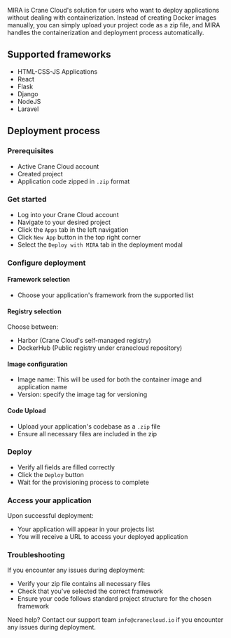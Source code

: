MIRA is Crane Cloud's solution for users who want to deploy applications without dealing with containerization. Instead of creating Docker images manually, you can simply upload your project code as a zip file, and MIRA handles the containerization and deployment process automatically.

## Supported frameworks

- HTML-CSS-JS Applications
- React
- Flask
- Django
- NodeJS
- Laravel

## Deployment process

### Prerequisites

- Active Crane Cloud account
- Created project
- Application code zipped in `.zip` format

### Get started

- Log into your Crane Cloud account
- Navigate to your desired project
- Click the `Apps` tab in the left navigation
- Click `New App` button in the top right corner
- Select the `Deploy with MIRA` tab in the deployment modal

### Configure deployment

#### Framework selection

- Choose your application's framework from the supported list

#### Registry selection

Choose between:

- Harbor (Crane Cloud's self-managed registry)
- DockerHub (Public registry under cranecloud repository)

#### Image configuration

- Image name: This will be used for both the container image and application name
- Version: specify the image tag for versioning


#### Code Upload

- Upload your application's codebase as a `.zip` file
- Ensure all necessary files are included in the zip

### Deploy

- Verify all fields are filled correctly
- Click the `Deploy` button
- Wait for the provisioning process to complete

### Access your application

Upon successful deployment:

- Your application will appear in your projects list
- You will receive a URL to access your deployed application

### Troubleshooting
If you encounter any issues during deployment:

- Verify your zip file contains all necessary files
- Check that you've selected the correct framework
- Ensure your code follows standard project structure for the chosen framework

Need help? Contact our support team `info@cranecloud.io` if you encounter any issues during deployment.